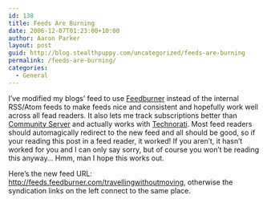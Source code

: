 ```yaml
---
id: 138
title: Feeds Are Burning
date: 2006-12-07T01:23:00+10:00
author: Aaron Parker
layout: post
guid: http://blog.stealthpuppy.com/uncategorized/feeds-are-burning
permalink: /feeds-are-burning/
categories:
  - General
---
```

I&#8217;ve modified my blogs&#8217; feed to use [Feedburner](http://www.feedburner.com/) instead of the internal RSS/Atom feeds to make feeds nice and consistent and hopefully work well across all fead readers. It also lets me track subscriptions better than [Community Server](http://www.communityserver.org/) and actually works with [Technorati](http://www.technorati.com/). Most feed readers should automagically redirect to the new feed and all should be good, so if your reading this post in a feed reader, it worked! If you aren&#8217;t, it hasn&#8217;t worked for you and I can only say sorry, but of course you won&#8217;t be reading this anyway&#8230; Hmm, man I hope this works out.

Here&#8217;s the new feed URL: <http://feeds.feedburner.com/travellingwithoutmoving>, otherwise the syndication links on the left connect to the same place.